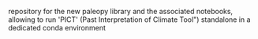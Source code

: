 repository for the new paleopy library and the associated notebooks, allowing to run 'PICT' (Past Interpretation of Climate Tool") standalone in 
a dedicated conda environment

